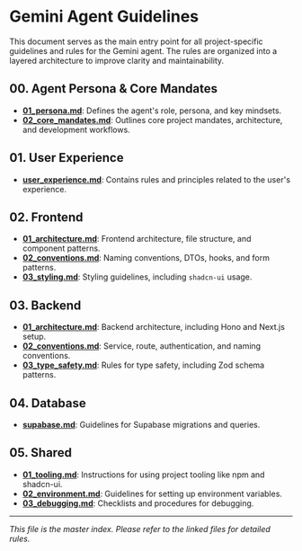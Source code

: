 # Gemini Agent Guidelines

This document serves as the main entry point for all project-specific guidelines and rules for the Gemini agent. The rules are organized into a layered architecture to improve clarity and maintainability.

## 00. Agent Persona & Core Mandates

*   [**01_persona.md**](./00_agent/01_persona.md): Defines the agent's role, persona, and key mindsets.
*   [**02_core_mandates.md**](./00_agent/02_core_mandates.md): Outlines core project mandates, architecture, and development workflows.

## 01. User Experience

*   [**user_experience.md**](./01_user/user_experience.md): Contains rules and principles related to the user's experience.

## 02. Frontend

*   [**01_architecture.md**](./02_frontend/01_architecture.md): Frontend architecture, file structure, and component patterns.
*   [**02_conventions.md**](./02_frontend/02_conventions.md): Naming conventions, DTOs, hooks, and form patterns.
*   [**03_styling.md**](./02_frontend/03_styling.md): Styling guidelines, including `shadcn-ui` usage.

## 03. Backend

*   [**01_architecture.md**](./03_backend/01_architecture.md): Backend architecture, including Hono and Next.js setup.
*   [**02_conventions.md**](./03_backend/02_conventions.md): Service, route, authentication, and naming conventions.
*   [**03_type_safety.md**](./03_backend/03_type_safety.md): Rules for type safety, including Zod schema patterns.

## 04. Database

*   [**supabase.md**](./04_database/supabase.md): Guidelines for Supabase migrations and queries.

## 05. Shared

*   [**01_tooling.md**](./05_shared/01_tooling.md): Instructions for using project tooling like npm and shadcn-ui.
*   [**02_environment.md**](./05_shared/02_environment.md): Guidelines for setting up environment variables.
*   [**03_debugging.md**](./05_shared/03_debugging.md): Checklists and procedures for debugging.

---
*This file is the master index. Please refer to the linked files for detailed rules.*
